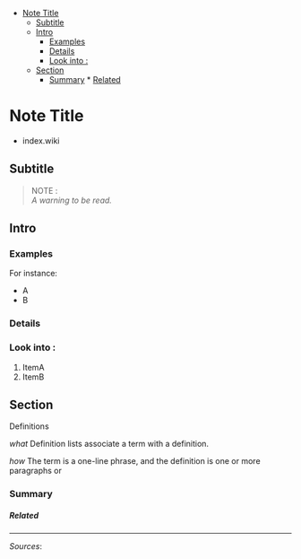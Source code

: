 
<!-- vim-markdown-toc GFM -->
* [Note Title](#note-title)
    * [Subtitle](#subtitle)
    * [Intro](#intro)
        * [Examples](#examples)
        * [Details](#details)
        * [Look into :](#look-into-)
    * [Section](#section)
        * [Summary](#summary)
                * [Related](#related)

<!-- vim-markdown-toc -->

# Note Title

- index.wiki

## Subtitle

> NOTE :  
> *A warning to be read.*

## Intro

### Examples

For instance:
+ A
+ B

### Details

### Look into :

1.  ItemA
2.  ItemB

## Section

Definitions

*what*
Definition lists associate a term with a definition.

*how*
The term is a one-line phrase, and the definition is one or more paragraphs or

### Summary

##### Related

------------------------------------------------------------------------

*Sources*:

